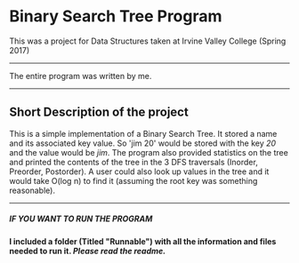# Binary Search Tree Program
This was a project for Data Structures taken at Irvine Valley College (Spring 2017)

************************************************
The entire program was written by me.
************************************************

Short Description of the project 
-------------------------------------------------------------
This is a simple implementation of a Binary Search Tree. It stored a name and its associated key value. So 'jim 20' would be stored with the key *20* and the value would be *jim*. The program also provided statistics on the tree and printed the contents of the tree in the 3 DFS traversals (Inorder, Preorder, Postorder). A user could also look up values in the tree and it would take O(log n) to find it (assuming the root key was something reasonable).

-------------------------------------------------------------

##### IF YOU WANT TO RUN THE PROGRAM #####

**I included a folder (Titled "Runnable") with all the information and files needed to run it. *Please read the readme.***







